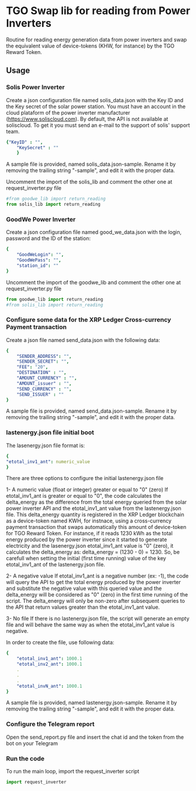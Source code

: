 # TGO Swap lib for reading from Power Inverters
Routine for reading energy generation data from power inverters and swap the equivalent value of device-tokens (KHW, for instance) by the TGO Reward Token.

## Usage

### Solis Power Inverter
Create a json configuration file named solis_data.json with the Key ID and the Key secret of the solar power station. You must have an account in the cloud plataform of the power inverter manufacturer (https://www.soliscloud.com). By default, the API is not available at soliscloud. To get it you must send an e-mail to the support of solis' support team.
```yaml
{"KeyID" : "",
    "KeySecret" : ""
    }
```
A sample file is provided, named solis_data.json-sample. Rename it by removing the trailing string "-sample", and edit it with the proper data.

Uncomment the import of the solis_lib and comment the other one at request_inverter.py file
```python
#from goodwe_lib import return_reading
from solis_lib import return_reading
```

### GoodWe Power Inverter
Create a json configuration file named good_we_data.json with the login, password and the ID of the station:
```yaml
{
    "GoodWeLogin": "", 
    "GoodWePass": "", 
    "station_id": ""
}
```

Uncomment the import of the goodwe_lib and comment the other one at request_inverter.py file
```python
from goodwe_lib import return_reading
#from solis_lib import return_reading
```

### Configure some data for the XRP Ledger Cross-currency Payment transaction
Create a json file named send_data.json with the following data:
```yaml
{
    "SENDER_ADDRESS": "", 
    "SENDER_SECRET": "", 
    "FEE": "20", 
    "DESTINATION" : "", 
    "AMOUNT_CURRENCY" : "", 
    "AMOUNT_issuer" : "", 
    "SEND_CURRENCY" : "", 
    "SEND_ISSUER" : ""
}
```
A sample file is provided, named send_data.json-sample. Rename it by removing the trailing string "-sample", and edit it with the proper data.


### lastenergy.json file initial boot
The lasenergy.json file format is:
```yaml
{
"etotal_inv1_ant": numeric_value
}
```

There are three options to configure the initial lastenergy.json file

1- A numeric value (float or integer) greater or equal to "0" (zero)
    If etotal_inv1_ant is greater or equal to "0", the code calculates the delta_energy as the difference from the total energy queried from the solar power inverter API and the etotal_inv1_ant value from the lastenergy.json file. This delta_energy quantity is registered in the XRP Ledger blockchain as a device-token named KWH, for instnace, using a cross-currency payment transaction that swaps automatically this amount of device-token for TGO Reward Token. For instance, if it reads 1230 kWh as the total energy produced by the power inverter since it started to generate electricity and the lasenergy.json etotal_inv1_ant value is "0" (zero), it calculates the delta_energy as: delta_energy = (1230 - 0) = 1230. So, be carefull when setting the initial (first time running) value of the key etotal_inv1_ant of the lastenergy.json file.

2- A negative value
    If etotal_inv1_ant is a negative number (ex: -1), the code will query the API to get the total energy produced by the power inverter and substitute the negative value with this queried value and the delta_energy will be considered as "0" (zero) in the first time running of the script. The delta_energy will only be non-zero after subsequent queries to the API that return values greater than the etotal_inv1_ant value.

3- No file
    If there is no lastenergy.json file, the script will generate an empty file and will behave the same way as when the etotal_inv1_ant value is negative. 

In order to create the file, use following data:
```yaml
{
    "etotal_inv1_ant": 1000.1
    "etotal_inv2_ant": 1000.1
    .
    .
    .
    "etotal_invN_ant": 1000.1
}
```
A sample file is provided, named lastenergy.json-sample. Rename it by removing the trailing string "-sample", and edit it with the proper data.

### Configure the Telegram report 
Open the send_report.py file and insert the chat id and the token from the bot on your Telegram

### Run the code 
To run the main loop, import the request_inverter script

```python
import request_inverter
```

